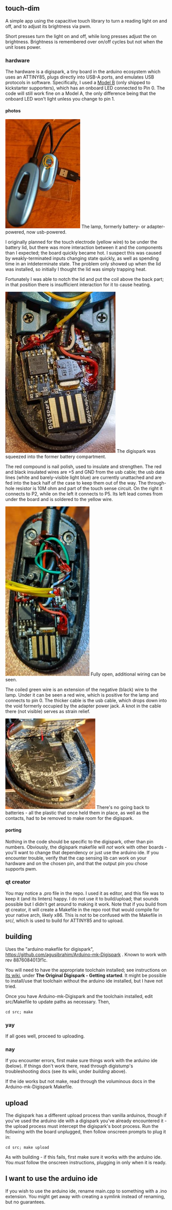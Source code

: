 ## touch-dim

A simple app using the capacitive touch library to turn a reading light on and off, and to adjust its brightness via pwm.

Short presses turn the light on and off, while long presses adjust the on brightness. Brightness is remembered over on/off cycles but not when the unit loses power.

### hardware

The hardware is a digispark, a tiny board in the arduino ecosystem which uses an ATTINY85, plugs directly into USB-A ports, and emulates USB protocols in software. Specifically, I used a [Model B](https://digistump.com/wiki/digispark/tutorials/modelbi2c) (only shipped to kickstarter supporters), which has an onboard LED connected to Pin 0. The code will still work fine on a Model A, the only difference being that the onboard LED won't light unless you change to pin 1.

#### photos

![lamp](images/lamp.jpg)
The lamp, formerly battery- or adapter-powered, now usb-powered.

I originally planned for the touch electrode (yellow wire) to be under the battery lid, but there was more interaction between it and the components than I expected; the board quickly became hot. I suspect this was caused by weakly-terminated inputs changing state quickly, as well as spending time in an intdeterminate state. The problem only showed up when the lid was installed, so initially I thought the lid was simply trapping heat.

Fortunately I was able to notch the lid and put the coil above the back part; in that position there is insufficient interaction for it to cause heating.

![former battery compartment](images/open1.jpg)
The digispark was squeezed into the former battery compartment.

The red compound is nail polish, used to insulate and strengthen. The red and black insulated wires are +5 and GND from the usb cable; the usb data lines (white and barely-visible light blue) are currently unattached and are fed into the back half of the case to keep them out of the way. The through-hole resistor is 10M ohm and part of the touch sense circuit. On the right it connects to P2, while on the left it connects to P5. Its left lead comes from under the board and is soldered to the yellow wire.

![fully open](images/open2.jpg)
Fully open, additional wiring can be seen.

The coiled green wire is an extension of the negative (black) wire to the lamp. Under it can be seen a red wire, which is positive for the lamp and connects to pin 0. The thicker cable is the usb cable, which drops down into the void formerly occupied by the adapter power jack. A knot in the cable there (not visible) serves as strain relief.

![making room](images/trim.jpg)
There's no going back to batteries - all the plastic that once held them in place, as well as the contacts, had to be removed to make room for the digispark.

#### porting

Nothing in the code should be specific to the digispark, other than pin numbers. Obviously, the digispark makefile will _not_ work with other boards - you'll want to change that dependency or just use the arduino ide. If you encounter trouble, verify that the cap sensing lib can work on your hardware and on the chosen pin, and that the output pin you chose supports pwm.

### qt creator

You may notice a .pro file in the repo. I used it as editor, and this file was to keep it (and its linters) happy. I do not use it to build/upload; that sounds possible but I didn't get around to making it work. Note that if you build from qt creator, it will create a Makefile in the repo root that would compile for your native arch, likely x86. This is not to be confused with the Makefile in src/, which is used to build for ATTINY85 and to upload.

## building

Uses the "arduino makefile for digispark", https://github.com/agusibrahim/Arduino-mk-Digispark . Known to work with rev 8876084013f1c.

You will need to have the appropriate toolchain installed; see instructions on [its wiki](http://digistump.com/wiki/digispark), under __The Original Digispark - Getting started__. It might be possible to install/use that toolchain without the arduino ide installed, but I have not tried.

Once you have Arduino-mk-Digispark and the toolchain installed, edit src/Makefile to update paths as necessary. Then,

`cd src; make`

### yay

If all goes well, proceed to uploading.

### nay

If you encounter errors, first make sure things work with the arduino ide (below). If things don't work there, read through digistump's troubleshooting docs (see its wiki, under _building_ above).

If the ide works but not make, read through the voluminous docs in the Arduino-mk-Digispark Makefile.

## upload

The digispark has a different upload process than vanilla arduinos, though if you've used the arduino ide with a digispark you've already encountered it - the upload process must intercept the digispark's boot process. Run the following with the board unplugged, then follow onscreen prompts to plug it in:

`cd src; make upload`

As with building - if this fails, first make sure it works with the arduino ide. You _must_ follow the onscreen instructions, plugging in only when it is ready.

## I want to use the arduino ide

If you wish to use the arduino ide, rename main.cpp to something with a .ino extension. You might get away with creating a symlink instead of renaming, but no guarantees.
